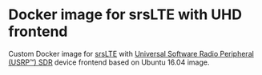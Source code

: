 # Docker image for srsLTE with UHD frontend

Custom Docker image for [srsLTE](https://github.com/srsLTE/srsLTE) with [Universal Software Radio Peripheral (USRP™) SDR](https://github.com/EttusResearch/uhd) device frontend based on Ubuntu 16.04 image.
